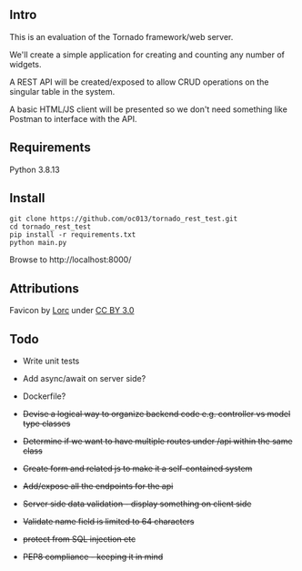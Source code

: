 Intro
-----
This is an evaluation of the Tornado framework/web server.

We'll create a simple application for creating and counting any number of widgets.

A REST API will be created/exposed to allow CRUD operations on the singular table in the system.

A basic HTML/JS client will be presented so we don't need something like Postman to interface with the API.

Requirements
------
Python 3.8.13

Install
------
```
git clone https://github.com/oc013/tornado_rest_test.git
cd tornado_rest_test
pip install -r requirements.txt
python main.py
```

Browse to http://localhost:8000/

Attributions
------
Favicon by [Lorc](https://game-icons.net/1x1/lorc/tornado.html) under [CC BY 3.0](https://creativecommons.org/licenses/by/3.0/)

Todo
------
* Write unit tests
* Add async/await on server side?
* Dockerfile?

* ~~Devise a logical way to organize backend code e.g. controller vs model type classes~~
* ~~Determine if we want to have multiple routes under /api within the same class~~
* ~~Create form and related js to make it a self-contained system~~
* ~~Add/expose all the endpoints for the api~~
* ~~Server side data validation - display something on client side~~
* ~~Validate name field is limited to 64 characters~~
* ~~protect from SQL injection etc~~
* ~~PEP8 compliance - keeping it in mind~~
